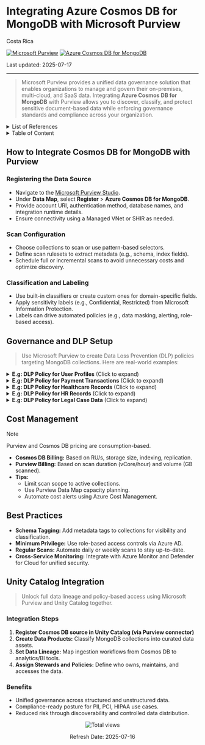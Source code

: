 # Integrating Azure Cosmos DB for MongoDB with Microsoft Purview

Costa Rica

[![Microsoft Purview](https://img.shields.io/badge/Microsoft-Purview-blue)](https://learn.microsoft.com/en-us/azure/purview/) [![Azure Cosmos DB for MongoDB](https://img.shields.io/badge/Azure-Cosmos%20DB%20for%20MongoDB-blue)](https://learn.microsoft.com/en-us/azure/cosmos-db/mongodb/)

Last updated: 2025-07-17

---

> Microsoft Purview provides a unified data governance solution that enables organizations to manage and govern their on-premises, multi-cloud, and SaaS data. Integrating **Azure Cosmos DB for MongoDB** with Purview allows you to discover, classify, and protect sensitive document-based data while enforcing governance standards and compliance across your organization.

<details>
<summary>List of References</summary>

- [Microsoft Purview Documentation](https://learn.microsoft.com/en-us/azure/purview/)
- [Azure Cosmos DB for MongoDB Documentation](https://learn.microsoft.com/en-us/azure/cosmos-db/mongodb/)
- [Azure Pricing Calculator](https://azure.microsoft.com/en-us/pricing/calculator/)

</details>

<details>
<summary>Table of Content</summary>

- [How to Integrate Cosmos DB for MongoDB with Purview](#how-to-integrate-cosmos-db-for-mongodb-with-purview)
  - [Registering the Data Source](#registering-the-data-source)
  - [Scan Configuration](#scan-configuration)
  - [Classification and Labeling](#classification-and-labeling)
- [Governance and DLP Setup](#governance-and-dlp-setup)
  - [Example DLP Policies](#example-dlp-policies)
- [Cost Management](#cost-management)
- [Best Practices](#best-practices)
- [Unity Catalog Integration](#unity-catalog-integration)

</details>

## How to Integrate Cosmos DB for MongoDB with Purview

### Registering the Data Source

- Navigate to the [Microsoft Purview Studio](https://web.purview.azure.com/).
- Under **Data Map**, select **Register** > **Azure Cosmos DB for MongoDB**.
- Provide account URI, authentication method, database names, and integration runtime details.
- Ensure connectivity using a Managed VNet or SHIR as needed.

### Scan Configuration

- Choose collections to scan or use pattern-based selectors.
- Define scan rulesets to extract metadata (e.g., schema, index fields).
- Schedule full or incremental scans to avoid unnecessary costs and optimize discovery.

### Classification and Labeling

- Use built-in classifiers or create custom ones for domain-specific fields.
- Apply sensitivity labels (e.g., Confidential, Restricted) from Microsoft Information Protection.
- Labels can drive automated policies (e.g., data masking, alerting, role-based access).

## Governance and DLP Setup

> Use Microsoft Purview to create Data Loss Prevention (DLP) policies targeting MongoDB collections. Here are real-world examples:

<details>
<summary><b>E.g: DLP Policy for User Profiles</b> (Click to expand)</summary>

> Protect customer and employee profile data stored in `user_data`, `accounts`, `profiles` collections.

**Steps:**
1. **Define a DLP Policy:** Target collections with sensitive document schemas.
2. **Set Detection Parameters:** Trigger on PII, credentials, and contact information fields.
3. **Policy Actions:**  
   - Log access to sensitive fields.  
   - Block copy/export operations for untrusted entities.
4. **Monitor Activity:** Use built-in auditing to review scan and access logs.

</details>

<details>
<summary><b>E.g: DLP Policy for Payment Transactions</b> (Click to expand)</summary>

> Safeguard financial data in `payments`, `invoices`, `billing_records`.

**Steps:**
1. **Define Policy Scope:** Look for fields like `credit_card`, `billing_address`, and `transaction_id`.
2. **Detection:** Use built-in financial data classifiers.
3. **Policy Actions:**  
   - Encrypt fields before serving to external users.  
   - Generate alerts for more than 100 financial records queried in under 1 minute.
4. **Audit:** Track query logs through Azure Monitor integration.

</details>

<details>
<summary><b>E.g: DLP Policy for Healthcare Records</b> (Click to expand)</summary>

> Protect personal health information (PHI) within `patients`, `treatment_history`, and `medications`.

**Steps:**
1. **Policy Creation:** Include diagnosis codes and treatment plans.
2. **PHI Detection:** Use custom tags like `diagnosis`, `symptoms`, `prescription_id`.
3. **Actions:**  
   - Mask fields for users not in the HealthPractitioner group.  
   - Block export to unsupported formats.
4. **Logs:** Enable alerting on access by country or device-type anomalies.

</details>

<details>
<summary><b>E.g: DLP Policy for HR Records</b> (Click to expand)</summary>

> Secure data in `hr`, `payroll`, and `performance_reviews` collections.

**Steps:**
1. **Scope:** Apply to fields like `salary`, `review_score`, `benefit_plan`.
2. **Detection:** Match on numerical ranges and string pattern validation (e.g., ID formats).
3. **Actions:**  
   - Restrict access to HR-only security groups.  
   - Redact data for cross-departmental queries.
4. **Monitoring:** Report monthly activity summaries to HR audit teams.

</details>

<details>
<summary><b>E.g: DLP Policy for Legal Case Data</b> (Click to expand)</summary>

> Protect sensitive legal content in `case_files`, `legal_memos`, and `contracts`.

**Steps:**
1. **Classifier Setup:** Identify documents referencing legal codes, client names, settlement terms.
2. **Actions:**  
   - Encrypt entire documents upon detection.  
   - Flag and quarantine documents shared externally.
3. **Compliance Logging:** Store evidence trails in Purview for 7 years.

</details>

## Cost Management

> [!NOTE]  
> Purview and Cosmos DB pricing are consumption-based.

- **Cosmos DB Billing:** Based on RU/s, storage size, indexing, replication.
- **Purview Billing:** Based on scan duration (vCore/hour) and volume (GB scanned).
- **Tips:**
  - Limit scan scope to active collections.
  - Use Purview Data Map capacity planning.
  - Automate cost alerts using Azure Cost Management.

## Best Practices

- **Schema Tagging:** Add metadata tags to collections for visibility and classification.
- **Minimum Privilege:** Use role-based access controls via Azure AD.
- **Regular Scans:** Automate daily or weekly scans to stay up-to-date.
- **Cross-Service Monitoring:** Integrate with Azure Monitor and Defender for Cloud for unified security.

## Unity Catalog Integration

> Unlock full data lineage and policy-based access using Microsoft Purview and Unity Catalog together.

### Integration Steps

1. **Register Cosmos DB source in Unity Catalog (via Purview connector)**  
2. **Create Data Products:** Classify MongoDB collections into curated data assets.  
3. **Set Data Lineage:** Map ingestion workflows from Cosmos DB to analytics/BI tools.  
4. **Assign Stewards and Policies:** Define who owns, maintains, and accesses the data.

### Benefits

- Unified governance across structured and unstructured data.
- Compliance-ready posture for PII, PCI, HIPAA use cases.
- Reduced risk through discoverability and controlled data distribution.

<!-- START BADGE -->
<div align="center">
  <img src="https://img.shields.io/badge/Total%20views-31-limegreen" alt="Total views">
  <p>Refresh Date: 2025-07-16</p>
</div>
<!-- END BADGE -->
